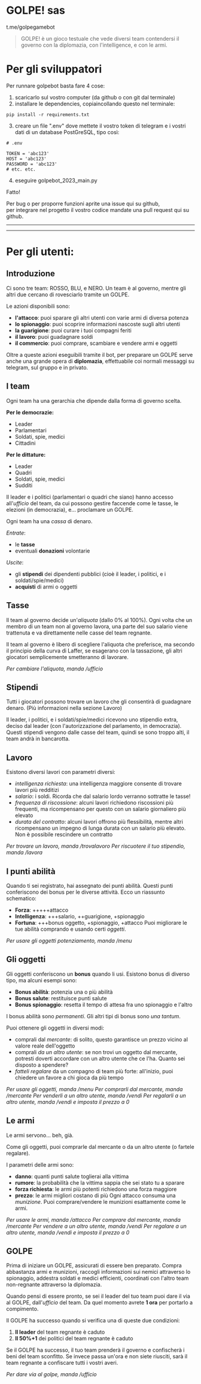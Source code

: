 # GOLPE! sas
t.me/golpegamebot

> GOLPE! è un gioco testuale che vede diversi team contendersi il governo con la diplomazia, con l'intelligence, e con le armi.

# Per gli sviluppatori
Per runnare golpebot basta fare 4 cose:
1. scaricarlo sul vostro computer (da github o con git dal terminale)
2. installare le dependencies, copiaincollando questo nel terminale:
```
pip install -r requirements.txt
```
3. creare un file ".env" dove mettete il vostro token di telegram e i vostri dati di un database PostGreSQL, tipo così:
```
# .env

TOKEN = 'abc123'
HOST = 'abc123'
PASSWORD = 'abc123'
# etc. etc.
```
4. eseguire golpebot_2023_main.py

Fatto!

Per bug o per proporre funzioni aprite una issue qui su github,  
per integrare nel progetto il vostro codice mandate una pull request qui su github.



---
---

# Per gli utenti:

## Introduzione
Ci sono tre team: ROSSO, BLU, e NERO.
Un team è al governo, mentre gli altri due cercano di rovesciarlo tramite un GOLPE.

Le azioni disponibili sono:
- **l'attacco**: puoi sparare gli altri utenti con varie armi di diversa potenza
- **lo spionaggio**: puoi scoprire informazioni nascoste sugli altri utenti
- **la guarigione**: puoi curare i tuoi compagni feriti
- **il lavoro**: puoi guadagnare soldi
- **il commercio**: puoi comprare, scambiare e vendere armi e oggetti

Oltre a queste azioni eseguibili tramite il bot, per preparare un GOLPE serve anche una grande opera di **diplomazia**, effettuabile coi normali messaggi su telegram, sul gruppo e in privato.



## I team
Ogni team ha una gerarchia che dipende dalla forma di governo scelta.

**Per le democrazie:**
- Leader
- Parlamentari
- Soldati, spie, medici
- Cittadini

**Per le dittature:**
- Leader
- Quadri
- Soldati, spie, medici
- Sudditi

Il leader e i politici (parlamentari o quadri che siano) hanno accesso all'*ufficio* del team, da cui possono gestire faccende come le tasse, le elezioni (in democrazia), e... proclamare un GOLPE.

Ogni team ha una *cassa* di denaro.

*Entrate*:
- le **tasse**
- eventuali **donazioni** volontarie

*Uscite*:
- gli **stipendi** dei dipendenti pubblici (cioè il leader, i politici, e i soldati/spie/medici)
- **acquisti** di armi o oggetti


## Tasse
Il team al governo decide un'*aliquota* (dallo 0% al 100%).
Ogni volta che un membro di un team non al governo lavora, una parte del suo salario viene trattenuta e va direttamente nelle casse del team regnante.

Il team al governo è libero di scegliere l'aliquota che preferisce, ma secondo il principio della curva di Laffer, se esagerano con la tassazione, gli altri giocatori semplicemente smetteranno di lavorare.

*Per cambiare l'aliquota, manda /ufficio*


## Stipendi
Tutti i giocatori possono trovare un lavoro che gli consentirà di guadagnare denaro. (Più informazioni nella sezione Lavoro)

Il leader, i politici, e i soldati/spie/medici ricevono uno stipendio extra, deciso dal leader (con l'autorizzazione del parlamento, in democrazia). Questi stipendi vengono dalle casse del team, quindi se sono troppo alti, il team andrà in bancarotta.


## Lavoro
Esistono diversi lavori con parametri diversi:
- *intelligenza richiesta*: una intelligenza maggiore consente di trovare lavori più redditizi
- *salario*: i soldi. Ricorda che dal salario lordo verranno sottratte le tasse!
- *frequenza di riscossione*: alcuni lavori richiedono riscossioni più frequenti, ma ricompensano per questo con un salario giornaliero più elevato
- *durata del contratto*: alcuni lavori offrono più flessibilità, mentre altri ricompensano un impegno di lunga durata con un salario più elevato. Non è possibile rescindere un contratto

*Per trovare un lavoro, manda /trovalavoro*
*Per riscuotere il tuo stipendio, manda /lavora*


## I punti abilità
Quando ti sei registrato, hai assegnato dei punti abilità. Questi punti conferiscono dei bonus per le diverse attività. Ecco un riassunto schematico:
- **Forza**: +++++attacco
- **Intelligenza**: +++salario, ++guarigione, +spionaggio
- **Fortuna**: +++bonus oggetto, +spionaggio, +attacco
Puoi migliorare le tue abilità comprando e usando certi *oggetti*.

*Per usare gli oggetti potenziamento, manda /menu*


## Gli oggetti
Gli oggetti conferiscono un **bonus** quando li usi. Esistono bonus di diverso tipo, ma alcuni esempi sono:
- **Bonus abilità**: potenzia una o più abilità
- **Bonus salute**: restituisce punti salute
- **Bonus spionaggio**: resetta il tempo di attesa fra uno spionaggio e l'altro

I bonus abilità sono *permanenti*. Gli altri tipi di bonus sono *una tantum*.

Puoi ottenere gli oggetti in diversi modi:
- comprali dal *mercante*: di solito, questo garantisce un prezzo vicino al valore reale dell'oggetto
- comprali *da un altro utente*: se non trovi un oggetto dal mercante, potresti doverti accordare con un altro utente che ce l'ha. Quanto sei disposto a spendere?
- *fatteli regalare* da un compagno di team più forte: all'inizio, puoi chiedere un favore a chi gioca da più tempo

*Per usare gli oggetti, manda /menu*
*Per comprarli dal mercante, manda /mercante*
*Per venderli a un altro utente, manda /vendi*
*Per regalarli a un altro utente, manda /vendi e imposta il prezzo a 0*


## Le armi
Le armi servono... beh, già.

Come gli oggetti, puoi comprarle dal mercante o da un altro utente (o fartele regalare).

I parametri delle armi sono:
- **danno**: quanti punti salute toglierai alla vittima
- **rumore**: la probabilità che la vittima sappia che sei stato tu a sparare
- **forza richiesta**: le armi più potenti richiedono una forza maggiore
- **prezzo**: le armi migliori costano di più
Ogni attacco consuma una *munizione*. Puoi comprare/vendere le munizioni esattamente come le armi.

*Per usare le armi, manda /attacco*
*Per comprare dal mercante, manda /mercante*
*Per vendere a un altro utente, manda /vendi*
*Per regalare a un altro utente, manda /vendi e imposta il prezzo a 0*


## GOLPE
Prima di iniziare un GOLPE, assicurati di essere ben preparato. Compra abbastanza armi e munizioni, raccogli informazioni sui nemici attraverso lo spionaggio, addestra soldati e medici efficienti, coordinati con l'altro team non-regnante attraverso la diplomazia.

Quando pensi di essere pronto, se sei il leader del tuo team puoi dare il via al GOLPE, dall'*ufficio* del team.
Da quel momento avrete **1 ora** per portarlo a compimento.

Il GOLPE ha successo quando si verifica una di queste due condizioni:
1. **Il leader** del team regnante è caduto
2. **Il 50%+1** dei politici del team regnante è caduto

Se il GOLPE ha successo, il tuo team prenderà il governo e confischerà i beni del team sconfitto.
Se invece passa un'ora e non siete riusciti, sarà il team regnante a confiscare tutti i vostri averi.

*Per dare via al golpe, manda /ufficio*
